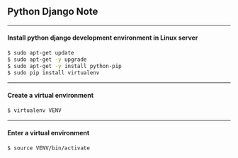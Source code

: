 ## Python Django Note

*****
#### Install python django development environment in Linux server

```sh
$ sudo apt-get update
$ sudo apt-get -y upgrade
$ sudo apt-get -y install python-pip
$ sudo pip install virtualenv
```

*****
#### Create a virtual environment

```sh
$ virtualenv VENV
```

*****
#### Enter a virtual environment

```sh
$ source VENV/bin/activate
```
